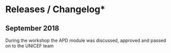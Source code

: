 # Releases / Changelog\*

## September 2018 <a id="1-0-1-2018"></a>

During the workshop the APD module was discussed, approved and passed on to the UNICEF team 



